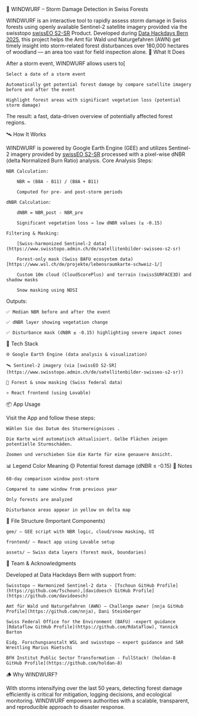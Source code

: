 🌲 WINDWURF – Storm Damage Detection in Swiss Forests

WINDWURF is an interactive tool to rapidly assess storm damage in Swiss forests using openly available Sentinel-2 satellite imagery provided via the swisstopo [swissEO S2-SR](https://www.swisstopo.admin.ch/de/satellitenbilder-swisseo-s2-sr) Product. Developed during [Data Hackdays Bern 2025](https://hack.data-hackdays-be.ch/project/60), this project helps the Amt für Wald und Naturgefahren (AWN) get timely insight into storm-related forest disturbances over 180,000 hectares of woodland — an area too vast for field inspection alone.
🚀 What It Does

After a storm event, WINDWURF allows users to[

    Select a date of a storm event

    Automatically get potential forest damage by compare satellite imagery before and after the event

    Highlight forest areas with significant vegetation loss (potential storm damage)

The result: a fast, data-driven overview of potentially affected forest regions.

🛰️ How It Works

WINDWURF is powered by Google Earth Engine (GEE) and utilizes Sentinel-2 imagery provided by [swissEO S2-SR](https://www.swisstopo.admin.ch/de/satellitenbilder-swisseo-s2-sr) processed with a pixel-wise dNBR (delta Normalized Burn Ratio) analysis.
Core Analysis Steps:

    NBR Calculation:

        NBR = (B8A - B11) / (B8A + B11)

        Computed for pre- and post-storm periods

    dNBR Calculation:

        dNBR = NBR_post - NBR_pre

        Significant vegetation loss → low dNBR values (≤ -0.15)

    Filtering & Masking:

        [Swiss-harmonized Sentinel-2 data](https://www.swisstopo.admin.ch/de/satellitenbilder-swisseo-s2-sr)

        Forest-only mask (Swiss BAFU ecosystem data)[https://www.wsl.ch/de/projekte/lebensraumkarte-schweiz-1/]

        Custom 10m cloud (CloudScorePlus) and terrain (swissSURFACE3D) and shadow masks

        Snow masking using NDSI

Outputs:

    ✅ Median NBR before and after the event

    ✅ dNBR layer showing vegetation change

    ✅ Disturbance mask (dNBR ≤ -0.15) highlighting severe impact zones

🧰 Tech Stack

    🌐 Google Earth Engine (data analysis & visualization)

    🛰️ Sentinel-2 imagery (via [swissEO S2-SR](https://www.swisstopo.admin.ch/de/satellitenbilder-swisseo-s2-sr))

    🧠 Forest & snow masking (Swiss federal data)

    ⚛️ React frontend (using Lovable)

📦 App Usage

Visit the App and follow these steps:

    Wählen Sie das Datum des Sturmereignisses .

    Die Karte wird automatisch aktualisiert. Gelbe Flächen zeigen potentielle Sturmschäden.

    Zoomen und verschieben Sie die Karte für eine genauere Ansicht.

📊 Legend
Color Meaning
🟡 Potential forest damage (dNBR ≤ -0.15)
📅 Notes

    60-day comparison window post-storm

    Compared to same window from previous year

    Only forests are analyzed

    Disturbance areas appear in yellow on delta map

📁 File Structure (Important Components)

    gee/ — GEE script with NBR logic, cloud/snow masking, UI

    frontend/ — React app using Lovable setup

    assets/ — Swiss data layers (forest mask, boundaries)

👥 Team & Acknowledgments

Developed at Data Hackdays Bern with support from:

    Swisstopo – Harmonized Sentinel-2 data - [Tschoun GitHub Profile](https://github.com/Tschoun),[davidoesch GitHub Profile](https://github.com/davidoesch)

    Amt für Wald und Naturgefahren (AWN) – Challenge owner [nnja GitHub Profile](https://github.com/nnja), Dani Steinberger

    Swiss Federal Office for the Environment (BAFU) -expert guidance [Rdataflow GitHub Profile](https://github.com/Rdataflow), Yannick Barton
    
    Eidg. Forschungsanstalt WSL and swisstopo – expert guidance and SAR Wrestling Marius Rüetschi

    BFH Institut Public Sector Transformation - FullStack! (holdan-8 GitHub Profile](https://github.com/holdan-8)

🪵 Why WINDWURF?

With storms intensifying over the last 50 years, detecting forest damage efficiently is critical for mitigation, logging decisions, and ecological monitoring. WINDWURF empowers authorities with a scalable, transparent, and reproducible approach to disaster response.
